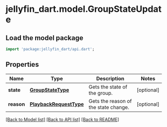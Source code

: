 # jellyfin_dart.model.GroupStateUpdate

## Load the model package
```dart
import 'package:jellyfin_dart/api.dart';
```

## Properties
Name | Type | Description | Notes
------------ | ------------- | ------------- | -------------
**state** | [**GroupStateType**](GroupStateType.md) | Gets the state of the group. | [optional] 
**reason** | [**PlaybackRequestType**](PlaybackRequestType.md) | Gets the reason of the state change. | [optional] 

[[Back to Model list]](../README.md#documentation-for-models) [[Back to API list]](../README.md#documentation-for-api-endpoints) [[Back to README]](../README.md)



